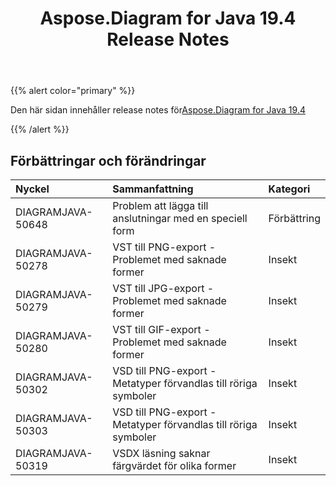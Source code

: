 ﻿---
title: Aspose.Diagram for Java 19.4 Release Notes
type: docs
weight: 90
url: /sv/java/aspose-diagram-for-java-19-4-release-notes/
---
{{% alert color="primary" %}} 

Den här sidan innehåller release notes för[Aspose.Diagram for Java 19.4](https://docs.aspose.com/diagram/java/aspose-diagram-for-java-19-4-release-notes/)

{{% /alert %}} 
## **Förbättringar och förändringar**

|**Nyckel**|**Sammanfattning**|**Kategori**|
|:- |:- |:- |
|DIAGRAMJAVA-50648|Problem att lägga till anslutningar med en speciell form|Förbättring|
|DIAGRAMJAVA-50278|VST till PNG-export - Problemet med saknade former|Insekt|
|DIAGRAMJAVA-50279|VST till JPG-export - Problemet med saknade former|Insekt|
|DIAGRAMJAVA-50280|VST till GIF-export - Problemet med saknade former|Insekt|
|DIAGRAMJAVA-50302|VSD till PNG-export - Metatyper förvandlas till röriga symboler|Insekt|
|DIAGRAMJAVA-50303|VSD till PNG-export - Metatyper förvandlas till röriga symboler|Insekt|
|DIAGRAMJAVA-50319|VSDX läsning saknar färgvärdet för olika former|Insekt|

